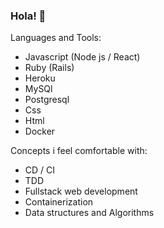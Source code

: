 ### Hola! 👋

Languages and Tools:
- Javascript (Node js / React)
- Ruby (Rails)
- Heroku
- MySQl
- Postgresql
- Css 
- Html
- Docker

Concepts i feel comfortable with:
- CD / CI
- TDD
- Fullstack web development 
- Containerization
- Data structures and Algorithms



<!--
**mvergarab/mvergarab** is a ✨ _special_ ✨ repository because its `README.md` (this file) appears on your GitHub profile.

